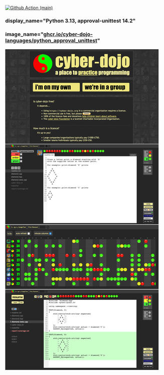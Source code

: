 [![Github Action (main)](https://github.com/cyber-dojo-start-points/python-approval-unittest/actions/workflows/main.yml/badge.svg)](https://github.com/cyber-dojo-start-points/python-approval-unittest/actions)

### display_name="Python 3.13, approval-unittest 14.2"
### image_name="[ghcr.io/cyber-dojo-languages/python_approval_unittest](https://github.com/cyber-dojo-languages/python-approval-unittest/pkgs/container/python_approval_unittest)"

![cyber-dojo.org home page](https://github.com/cyber-dojo/cyber-dojo/blob/master/shared/home_page_snapshot.png)
